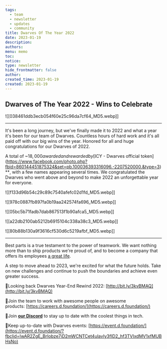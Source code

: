 ```yaml
---
tags:
  - team
  - newsletter
  - updates
  - community
title: Dwarves Of The Year 2022
date: 2023-01-19
description: 
authors: 
menu: memo
toc: 
notice: 
type: newsletter
hide_frontmatter: false
author: 
created_time: 2023-01-19
created: 2023-01-19
---
```


## Dwarves of The Year 2022 - Wins to Celebrate 

![[038461ddb3ecb054f60e25c96da7cf64_MD5.webp]]

---

It's been a long journey, but we've finally made it to 2022 and what a year it's been for our team of Dwarves. Countless hours of hard work and it's all paid off with our big wins of the year. Honored for all and huge congratulations for our Dwarves of 2022. 

A total of  ~$18,000 awarded and rewarded by [$ICY - Dwarves official token](https://www.facebook.com/photo.php?fbid=860144451875324&set=pb.100036393316096.-2207520000.&type=3)**, with a few names appearing several times. We congratulated the Dwarves who went above and beyond to make 2022 an unforgettable year for everyone.


![[f133d96b54c29c89c7540afefc02d1fd_MD5.webp]]


![[978c0887fb897fa0b19aa242574fa696_MD5.webp]]


![[05bc5b71fadb7dab867513f1b90afca5_MD5.webp]]


![[a22db2100ab5212b6915104c338a38c3_MD5.webp]]


![[80b88b130a9f3616cf530d6c5219afbf_MD5.webp]]


---

Best parts is a true testament to the power of teamwork. We want nothing more than to ship products we're proud of, and to become a company that offers its employees [a great life](/e81775f35519409c8f274107b7ac8f9b). 

A step to move ahead to 2023, we're excited for what the future holds. Take on new challenges and continue to push the boundaries and achieve even greater success.


📍Looking back Dwarves Year-End Rewind 2022: [http://bit.ly/3kvBMAQ](http://bit.ly/3kvBMAQ)

📍Join the team to work with awesome people on awesome products: [https://careers.d.foundation/](https://careers.d.foundation/)

📍Join **[our Discord](https://discord.gg/dwarvesv)** to stay up to date with the coolest things in tech.

📍Keep up-to-date with Dwarves events: [https://event.d.foundation/](https://event.d.foundation/?fbclid=IwAR2ZgE_BrIobze7iD2mWCNTCet4ulavIy3fID2_hf3TVIxdMV1xfMUBHsNo)
